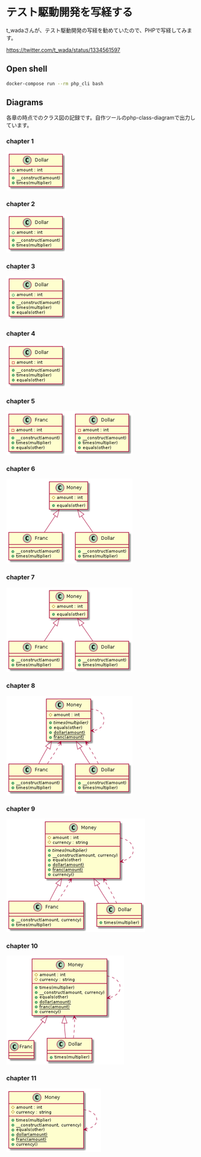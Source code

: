 # テスト駆動開発を写経する

t_wadaさんが、テスト駆動開発の写経を勧めていたので、PHPで写経してみます。

https://twitter.com/t_wada/status/1334561597

## Open shell

```bash
docker-compose run --rm php_cli bash
```

## Diagrams

各章の時点でのクラス図の記録です。自作ツールのphp-class-diagramで出力しています。

### chapter 1

![Chapter 1](diagrams/chapter1.png)

### chapter 2

![Chapter 2](diagrams/chapter2.png)

### chapter 3

![Chapter 3](diagrams/chapter3.png)

### chapter 4

![Chapter 4](diagrams/chapter4.png)

### chapter 5

![Chapter 5](diagrams/chapter5.png)

### chapter 6

![Chapter 6](diagrams/chapter6.png)

### chapter 7

![Chapter 7](diagrams/chapter7.png)

### chapter 8

![Chapter 8](diagrams/chapter8.png)

### chapter 9

![Chapter 9](diagrams/chapter9.png)

### chapter 10

![Chapter 10](diagrams/chapter10.png)

### chapter 11

![Chapter 11](diagrams/chapter11.png)
